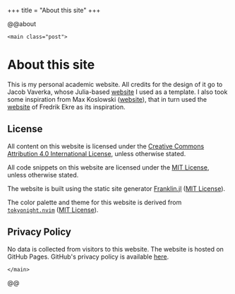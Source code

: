+++
title = "About this site"
+++

@@about

~~~
<main class="post">
~~~


# About this site

This is my personal academic website. All credits for the design of it go to  Jacob Vaverka, whose Julia-based [website](https://jvaverka.com/) I used as a template. I also took some inspiration from Max Koslowski ([website](https://maximikos.github.io/)), that in turn used the [website](https://fredrikekre.se/) of Fredrik Ekre as its inspiration.

## License

All content on this website is licensed under the [Creative Commons Attribution 4.0 International License](https://creativecommons.org/licenses/by/4.0/), unless otherwise stated.

All code snippets on this website are licensed under the [MIT License](https://choosealicense.com/licenses/mit/), unless otherwise stated.

The website is built using the static site generator [Franklin.jl](https://franklinjl.org/) ([MIT License](https://github.com/tlienart/Franklin.jl/blob/master/LICENSE.md)).

The color palette and theme for this website is derived from
[`tokyonight.nvim`](https://github.com/folke/tokyonight.nvim) ([MIT
License](https://github.com/folke/tokyonight.nvim/blob/main/LICENSE)).

## Privacy Policy

No data is collected from visitors to this website. The website is hosted on
GitHub Pages. GitHub's privacy policy is available
[here](https://help.github.com/en/github/site-policy/github-privacy-statement).

~~~
</main>
~~~

@@ <!-- about -->
